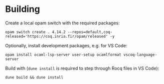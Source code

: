 # Building 

Create a local opam switch with the required packages:
```
opam switch create . 4.14.2 --repos=default,coq-released='https://coq.inria.fir/opam/released' -y
```

Optionally, install development packages, e.g. for VS Code:
```
opam install ocaml-lsp-server user-setup ocamlformat vscoq-language-server
```

Build with (`dune install` is required to step through Rocq files in VS Code):
```
dune build && dune install
```